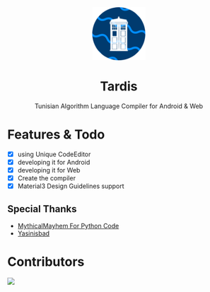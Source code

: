 <div style="text-align:center; align-items:center;  " align="center">
 <img src="icon-512.png" width="120px" height="120px">
<h1 style="text-align:center;">Tardis</h1>
<p>Tunisian Algorithm Language Compiler for Android &amp; Web</p>
</div>







# Features &amp; Todo

 - [x] using Unique CodeEditor
- [x] developing it for Android 
- [x] developing it for Web
- [x] Create the compiler
- [x] Material3 Design Guidelines support
## Special Thanks
- [MythicalMayhem For Python Code](https://github.com/MythicalMayhem/TNCompiler)
- [Yasinisbad](https://github.com/yasinisbad)
# Contributors
<a href="https://github.com/devilyesbh/Tardis/graphs/contributors">
  <img src="https://contrib.rocks/image?repo=devilyesbh/Tardis" />
</a>
